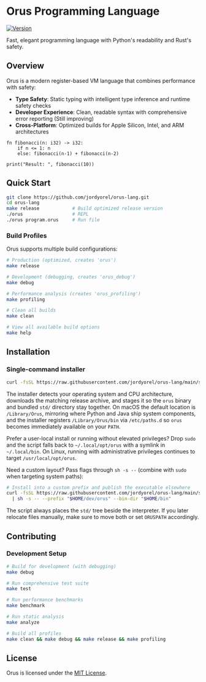 # Orus Programming Language

[![Version](https://img.shields.io/badge/version-0.6.4-blue.svg)](CHANGELOG.md)

Fast, elegant programming language with Python's readability and Rust's safety.

## Overview

Orus is a modern register-based VM language that combines performance with safety:
- **Type Safety**: Static typing with intelligent type inference and runtime safety checks
- **Developer Experience**: Clean, readable syntax with comprehensive error reporting (Still improving)
- **Cross-Platform**: Optimized builds for Apple Silicon, Intel, and ARM architectures

```orus
fn fibonacci(n: i32) -> i32:
    if n <= 1: n
    else: fibonacci(n-1) + fibonacci(n-2)

print("Result: ", fibonacci(10))
```

## Quick Start

```bash
git clone https://github.com/jordyorel/orus-lang.git
cd orus-lang
make release            # Build optimized release version
./orus                  # REPL
./orus program.orus     # Run file
```

### Build Profiles

Orus supports multiple build configurations:

```bash
# Production (optimized, creates 'orus')
make release

# Development (debugging, creates 'orus_debug')
make debug

# Performance analysis (creates 'orus_profiling')
make profiling

# Clean all builds
make clean

# View all available build options
make help
```


## Installation

### Single-command installer

```bash
curl -fsSL https://raw.githubusercontent.com/jordyorel/orus-lang/main/scripts/install.sh | sudo sh
```

The installer detects your operating system and CPU architecture, downloads the
matching release archive, and stages it so the `orus` binary and bundled
`std/` directory stay together. On macOS the default location is
`/Library/Orus`, mirroring where Python and Java ship system components, and
the installer registers `/Library/Orus/bin` via `/etc/paths.d` so `orus`
becomes immediately available on your `PATH`.

Prefer a user-local install or running without elevated privileges? Drop `sudo`
and the script falls back to `~/.local/opt/orus` with a symlink in
`~/.local/bin`. On Linux, running with administrative privileges continues to
target `/usr/local/opt/orus`.

Need a custom layout? Pass flags through `sh -s --` (combine with `sudo` when targeting system paths):

```bash
# Install into a custom prefix and publish the executable elsewhere
curl -fsSL https://raw.githubusercontent.com/jordyorel/orus-lang/main/scripts/install.sh \
  | sh -s -- --prefix "$HOME/dev/orus" --bin-dir "$HOME/bin"
```

The script always places the `std/` tree beside the interpreter. If you later
relocate files manually, make sure to move both or set `ORUSPATH` accordingly.


## Contributing

### Development Setup
```bash
# Build for development (with debugging)
make debug

# Run comprehensive test suite
make test

# Run performance benchmarks  
make benchmark

# Run static analysis
make analyze

# Build all profiles
make clean && make debug && make release && make profiling
```

## License

Orus is licensed under the [MIT License](LICENSE).
